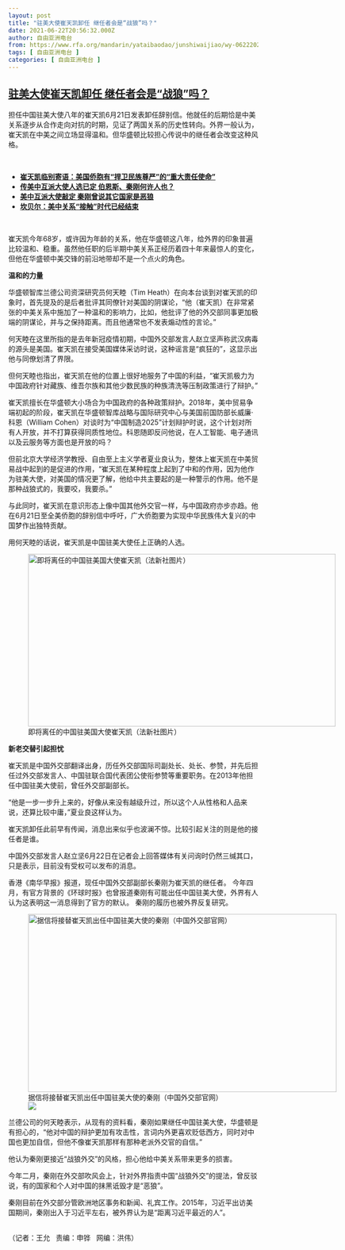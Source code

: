 ```yaml
---
layout: post
title: "驻美大使崔天凯卸任 继任者会是“战狼”吗？"
date: 2021-06-22T20:56:32.000Z
author: 自由亚洲电台
from: https://www.rfa.org/mandarin/yataibaodao/junshiwaijiao/wy-06222021105731.html
tags: [ 自由亚洲电台 ]
categories: [ 自由亚洲电台 ]
---
```

<!--1624395392000-->
[驻美大使崔天凯卸任 继任者会是“战狼”吗？](https://www.rfa.org/mandarin/yataibaodao/junshiwaijiao/wy-06222021105731.html)
------

<div>
<p></p><p>担任中国驻美大使八年的崔天凯6月21日发表卸任辞别信。他就任的后期恰是中美关系逐步从合作走向对抗的时期，见证了两国关系的历史性转向。外界一般认为，崔天凯在中美之间立场显得温和。但华盛顿比较担心传说中的继任者会改变这种风格。</p><p><br/></p><ul><li><a href="https://www.rfa.org/mandarin/Xinwen/wul0622b-06222021053049.html"><strong>崔天凯临别寄语：美国侨胞有“捍卫民族尊严”的“重大责任使命”</strong></a></li><li><a href="https://www.rfa.org/mandarin/yataibaodao/junshiwaijiao/jt-04212021155834.html"><strong>传美中互派大使人选已定 伯恩斯、秦刚何许人也？</strong></a></li><li><strong><a href="https://www.rfa.org/mandarin/Xinwen/11-04202021153313.html">美中互派大使敲定 秦刚曾说其它国家是恶狼</a></strong></li><li><strong><a href="https://www.rfa.org/mandarin/yataibaodao/junshiwaijiao/hc-05262021110850.html">坎贝尔：美中关系“接触”时代已经结束</a></strong></li></ul><p><br/></p><p>崔天凯今年68岁，或许因为年龄的关系，他在华盛顿这八年，给外界的印象普遍比较温和、稳重。虽然他任职的后半期中美关系正经历着四十年来最惊人的变化，但他在华盛顿中美交锋的前沿地带却不是一个点火的角色。</p><p><strong>温和的力量</strong></p><p>华盛顿智库兰德公司资深研究员何天睦（Tim Heath）在向本台谈到对崔天凯的印象时，首先提及的是后者批评其同僚针对美国的阴谋论，“他（崔天凯）在非常紧张的中美关系中施加了一种温和的影响力，比如，他批评了他的外交部同事更加极端的阴谋论，并与之保持距离。而且他通常也不发表煽动性的言论。”</p><p>何天睦在这里所指的是去年新冠疫情初期，中国外交部发言人赵立坚声称武汉病毒的源头是美国。崔天凯在接受美国媒体采访时说，这种谣言是“疯狂的”，这显示出他与同僚划清了界限。</p><p>但何天睦也指出，崔天凯在他的位置上很好地服务了中国的利益，“崔天凯极力为中国政府针对藏族、维吾尔族和其他少数民族的种族清洗等压制政策进行了辩护。”</p><p>崔天凯擅长在华盛顿大小场合为中国政府的各种政策辩护。2018年，美中贸易争端初起的阶段，崔天凯在华盛顿智库战略与国际研究中心与美国前国防部长威廉·科恩（William Cohen）对谈时为“中国制造2025”计划辩护时说，这个计划对所有人开放，并不打算获得同质性地位。科恩随即反问他说，在人工智能、电子通讯以及云服务等方面也是开放的吗？</p><p>但前北京大学经济学教授、自由至上主义学者夏业良认为，整体上崔天凯在中美贸易战中起到的是促进的作用，“崔天凯在某种程度上起到了中和的作用，因为他作为驻美大使，对美国的情况更了解，他给中共主要起的是一种警示的作用。他不是那种战狼式的，我要咬，我要杀。”</p><p>与此同时，崔天凯在意识形态上像中国其他外交官一样，与中国政府亦步亦趋。他在6月21日至全美侨胞的辞别信中呼吁，广大侨胞要为实现中华民族伟大复兴的中国梦作出独特贡献。</p><p>用何天睦的话说，崔天凯是中国驻美大使任上正确的人选。</p><p><figure class="image-richtext image-inline captioned" style="width:620px;"><img alt="即将离任的中国驻美国大使崔天凯（法新社图片）" height="348" src="https://www.rfa.org/mandarin/yataibaodao/junshiwaijiao/wy-06222021105731.html/wy0622.jpg/@@images/cbda8346-6359-49cc-bd80-fa087b1b7afb.jpeg" title="wy0622.jpg" width="620"/><figcaption class="image-caption">即将离任的中国驻美国大使崔天凯（法新社图片）</figcaption><small></small></figure></p><p><strong>新老交替引起担忧</strong></p><p>崔天凯是中国外交部翻译出身，历任外交部国际司副处长、处长、参赞，并先后担任过外交部发言人、中国驻联合国代表团公使衔参赞等重要职务。在2013年他担任中国驻美大使前，曾任外交部副部长。</p><p>“他是一步一步升上来的，好像从来没有越级升过，所以这个人从性格和人品来说，还算比较中庸，”夏业良这样认为。</p><p>崔天凯卸任此前早有传闻，消息出来似乎也波澜不惊。比较引起关注的则是他的接任者是谁。</p><p>中国外交部发言人赵立坚6月22日在记者会上回答媒体有关问询时仍然三缄其口，只是表示，目前没有受权可以发布的消息。</p><p>香港《南华早报》报道，现任中国外交部副部长秦刚为崔天凯的继任者。 今年四月，有官方背景的《环球时报》也曾报道秦刚有可能出任中国驻美大使，外界有人认为这表明这一消息得到了官方的默认。 秦刚的履历也被外界反复研究。</p><p><figure class="image-richtext image-inline captioned" style="width:622px;"><img alt="据信将接替崔天凯出任中国驻美大使的秦刚（中国外交部官网）" height="359" src="https://www.rfa.org/mandarin/yataibaodao/junshiwaijiao/wy-06222021105731.html/wy0622c.jpg/@@images/e2aeeca9-004f-4573-aa65-c7889622be2f.jpeg" title="wy0622c.jpg" width="622"/><figcaption class="image-caption">据信将接替崔天凯出任中国驻美大使的秦刚（中国外交部官网）</figcaption><small></small><div id="zoomattribute"><a data-caption="据信将接替崔天凯出任中国驻美大使的秦刚（中国外交部官网）" data-fancybox="" href="https://www.rfa.org/mandarin/yataibaodao/junshiwaijiao/wy-06222021105731.html/wy0622c.jpg" id="single_image" title="据信将接替崔天凯出任中国驻美大使的秦刚（中国外交部官网）"><img src="/++plone++rfa-resources/img/icon-zoom.png"/></a></div></figure></p><p>兰德公司的何天睦表示，从现有的资料看，秦刚如果继任中国驻美大使，华盛顿是有担心的，“他对中国的辩护更加有攻击性，言词内外更喜欢贬低西方，同时对中国也更加自信，但他不像崔天凯那样有那种老派外交官的自信。”</p><p>他认为秦刚更接近“战狼外交”的风格，担心他给中美关系带来更多的损害。</p><p>今年二月，秦刚在外交部吹风会上，针对外界指责中国“战狼外交”的提法，曾反驳说，有的国家和个人对中国的抹黑诋毁才是“恶狼”。</p><p>秦刚目前在外交部分管欧洲地区事务和新闻、礼宾工作。2015年，习近平出访美国期间，秦刚出入于习近平左右，被外界认为是“距离习近平最近的人”。</p><p><br/>（记者：王允   责编：申铧   网编：洪伟）</p>
</div>
